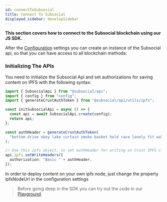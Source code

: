 ```yaml
---
id: connectToSubsocial
title: Connect To Subsocial
displayed_sidebar: developSidebar
---
```


**This section covers how to connect to the Subsocial blockchain using our JS SDK.**

After the [Configuration](/docs/develop/how-to-guides/configuration) settings you can create an instance of the Subsocial api, so that you can have access to all blockchain methods:

### Initializing The APIs

You need to initialize the Subsocial Api and set authorizations for saving content on IPFS with the following syntax:

```typescript
import { SubsocialApi } from "@subsocial/api";
import { config } from "config";
import { generateCrustAuthToken } from "@subsocial/api/utils/ipfs";

const initSubsocialApi = async () => {
  const api = await SubsocialApi.create(config);
  return api;
};

const authHeader = generateCrustAuthToken(
  "bottom drive obey lake curtain smoke basket hold race lonely fit walk//Alice"
);

// Use this ipfs object, to set authHeader for writing on Crust IPFS cluster.
api.ipfs.setWriteHeaders({
  authorization: "Basic " + authHeader,
});
```

In order to deploy content on your own ipfs node, just change the property ipfsNodeUrl in the configuration settings

> Before going deep in the SDK you can try out the code in our [Playground](https://play.subsocial.network).
